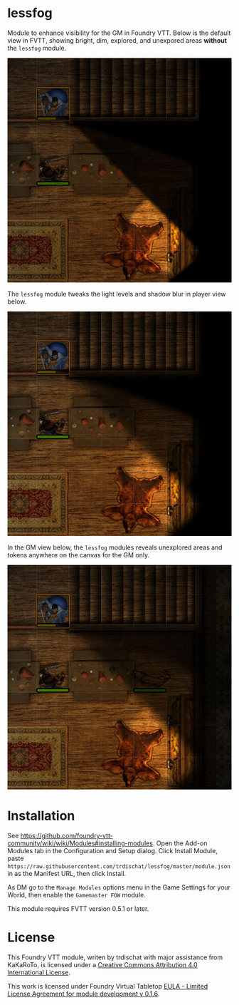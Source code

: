 # lessfog
Module to enhance visibility for the GM in Foundry VTT.  Below is the default view in FVTT, showing bright, dim, explored, and unexpored areas **without** the `lessfog` module.

![Default view](default.jpg)

The `lessfog` module tweaks the light levels and shadow blur in player view below.

![Player view](player.jpg)

In the GM view below, the `lessfog` modules reveals unexplored areas and tokens anywhere on the canvas for the GM only.

![GM view](gm.jpg)

# Installation
See https://github.com/foundry-vtt-community/wiki/wiki/Modules#installing-modules. Open the Add-on Modules tab in the Configuration and Setup dialog. Click Install Module, paste `https://raw.githubusercontent.com/trdischat/lessfog/master/module.json` in as the Manifest URL, then click Install.

As DM go to the `Manage Modules` options menu in the Game Settings for your World, then enable the `Gamemaster FOW` module.

This module requires FVTT version 0.5.1 or later.

# License
This Foundry VTT module, writen by trdischat with major assistance from KaKaRoTo, is licensed under a [Creative Commons Attribution 4.0 International License](http://creativecommons.org/licenses/by/4.0/).

This work is licensed under Foundry Virtual Tabletop [EULA - Limited License Agreement for module development v 0.1.6](http://foundryvtt.com/pages/license.html).
